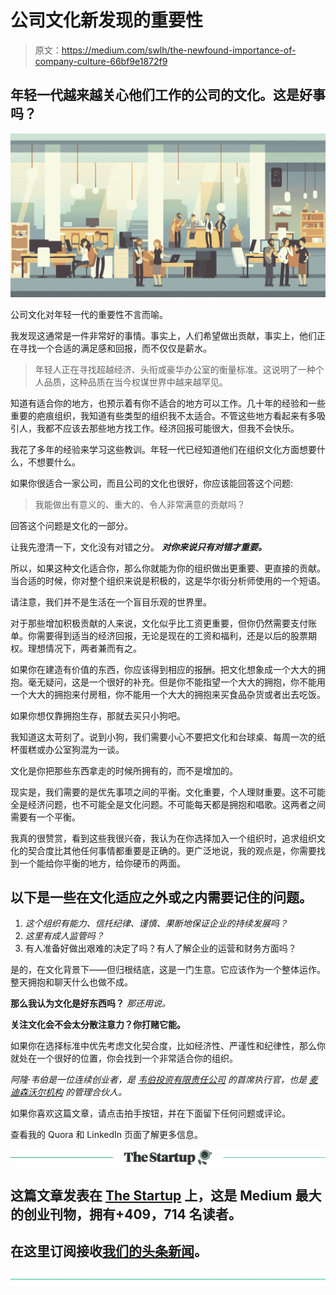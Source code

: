 # 公司文化新发现的重要性

> 原文：<https://medium.com/swlh/the-newfound-importance-of-company-culture-66bf9e1872f9>

## 年轻一代越来越关心他们工作的公司的文化。这是好事吗？

![](img/d5ac4fba3a621b3b5965b155d7de3389.png)

公司文化对年轻一代的重要性不言而喻。

我发现这通常是一件非常好的事情。事实上，人们希望做出贡献，事实上，他们正在寻找一个合适的满足感和回报，而不仅仅是薪水。

> 年轻人正在寻找超越经济、头衔或豪华办公室的衡量标准。这说明了一种个人品质，这种品质在当今权谋世界中越来越罕见。

知道有适合你的地方，也预示着有你不适合的地方可以工作。几十年的经验和一些重要的疤痕组织，我知道有些类型的组织我不太适合。不管这些地方看起来有多吸引人，我都不应该去那些地方找工作。经济回报可能很大，但我不会快乐。

我花了多年的经验来学习这些教训。年轻一代已经知道他们在组织文化方面想要什么，不想要什么。

如果你很适合一家公司，而且公司的文化也很好，你应该能回答这个问题:

> 我能做出有意义的、重大的、令人非常满意的贡献吗？

回答这个问题是文化的一部分。

让我先澄清一下，文化没有对错之分。 ***对你来说只有对错才重要。***

所以，如果这种文化适合你，那么你就能为你的组织做出更重要、更直接的贡献。当合适的时候，你对整个组织来说是积极的，这是华尔街分析师使用的一个短语。

请注意，我们并不是生活在一个盲目乐观的世界里。

对于那些增加积极贡献的人来说，文化似乎比工资更重要，但你仍然需要支付账单。你需要得到适当的经济回报，无论是现在的工资和福利，还是以后的股票期权。理想情况下，两者兼而有之。

如果你在建造有价值的东西，你应该得到相应的报酬。把文化想象成一个大大的拥抱。毫无疑问，这是一个很好的补充。但是你不能指望一个大大的拥抱，你不能用一个大大的拥抱来付房租，你不能用一个大大的拥抱来买食品杂货或者出去吃饭。

如果你想仅靠拥抱生存，那就去买只小狗吧。

我知道这太苛刻了。说到小狗，我们需要小心不要把文化和台球桌、每周一次的纸杯蛋糕或办公室狗混为一谈。

文化是你把那些东西拿走的时候所拥有的，而不是增加的。

现实是，我们需要的是优先事项之间的平衡。文化重要，个人理财重要。这不可能全是经济问题，也不可能全是文化问题。不可能每天都是拥抱和唱歌。这两者之间需要有一个平衡。

我真的很赞赏，看到这些我很兴奋，我认为在你选择加入一个组织时，追求组织文化的契合度比其他任何事情都重要是正确的。更广泛地说，我的观点是，你需要找到一个能给你平衡的地方，给你硬币的两面。

## 以下是一些在文化适应之外或之内需要记住的问题。

1.  *这个组织有能力、信托纪律、谨慎、果断地保证企业的持续发展吗？*
2.  *这里有成人监管吗？*
3.  有人准备好做出艰难的决定了吗？有人了解企业的运营和财务方面吗？

是的，在文化背景下——但归根结底，这是一门生意。它应该作为一个整体运作。整天拥抱和聊天什么也做不成。

**那么我认为文化是好东西吗？** *那还用说。*

**关注文化会不会太分散注意力？你打赌它能。**

如果你在选择标准中优先考虑文化契合度，比如经济性、严谨性和纪律性，那么你就处在一个很好的位置，你会找到一个非常适合你的组织。

*阿隆·韦伯是一位连续创业者，是* [*韦伯投资有限责任公司*](http://webberinvestments.com/) *的首席执行官，也是* [*麦迪森沃尔机构*](http://www.madison-wall.co/#home) *的管理合伙人。*

如果你喜欢这篇文章，请点击拍手按钮，并在下面留下任何问题或评论。

查看我的 Quora 和 LinkedIn 页面了解更多信息。

[![](img/308a8d84fb9b2fab43d66c117fcc4bb4.png)](https://medium.com/swlh)

## 这篇文章发表在 [The Startup](https://medium.com/swlh) 上，这是 Medium 最大的创业刊物，拥有+409，714 名读者。

## 在这里订阅接收[我们的头条新闻](http://growthsupply.com/the-startup-newsletter/)。

[![](img/b0164736ea17a63403e660de5dedf91a.png)](https://medium.com/swlh)